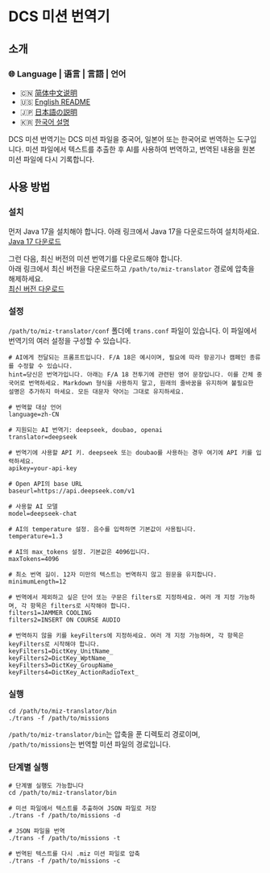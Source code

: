 # DCS 미션 번역기

## 소개

### 🌐 Language | 语言 | 言語 | 언어

- 🇨🇳 [简体中文说明](./README.md)
- 🇺🇸 [English README](./README.en.md)
- 🇯🇵 [日本語の説明](./README.ja.md)
- 🇰🇷 [한국어 설명](./README.ko.md)

DCS 미션 번역기는 DCS 미션 파일을 중국어, 일본어 또는 한국어로 번역하는 도구입니다.
미션 파일에서 텍스트를 추출한 후 AI를 사용하여 번역하고, 번역된 내용을 원본 미션 파일에 다시 기록합니다.

## 사용 방법

### 설치

먼저 Java 17을 설치해야 합니다. 아래 링크에서 Java 17을 다운로드하여 설치하세요.  
[Java 17 다운로드](https://www.oracle.com/java/technologies/downloads/#java17-windows)

그런 다음, 최신 버전의 미션 번역기를 다운로드해야 합니다.  
아래 링크에서 최신 버전을 다운로드하고 `/path/to/miz-translator` 경로에 압축을 해제하세요.  
[최신 버전 다운로드](https://github.com/leonchen83/miz-translator/releases/download/v1.0.5/miz-translator-release.zip)

### 설정

`/path/to/miz-translator/conf` 폴더에 `trans.conf` 파일이 있습니다. 이 파일에서 번역기의 여러 설정을 구성할 수 있습니다.

```properties
# AI에게 전달되는 프롬프트입니다. F/A 18은 예시이며, 필요에 따라 항공기나 캠페인 종류를 수정할 수 있습니다.
hint=당신은 번역가입니다. 아래는 F/A 18 전투기에 관련된 영어 문장입니다. 이를 간체 중국어로 번역하세요. Markdown 형식을 사용하지 말고, 원래의 줄바꿈을 유지하며 불필요한 설명은 추가하지 마세요. 모든 대문자 약어는 그대로 유지하세요.

# 번역할 대상 언어
language=zh-CN

# 지원되는 AI 번역기: deepseek, doubao, openai
translator=deepseek

# 번역기에 사용할 API 키. deepseek 또는 doubao를 사용하는 경우 여기에 API 키를 입력하세요.
apikey=your-api-key

# Open API의 base URL
baseurl=https://api.deepseek.com/v1

# 사용할 AI 모델
model=deepseek-chat

# AI의 temperature 설정. 음수를 입력하면 기본값이 사용됩니다.
temperature=1.3

# AI의 max_tokens 설정. 기본값은 4096입니다.
maxTokens=4096

# 최소 번역 길이. 12자 미만의 텍스트는 번역하지 않고 원문을 유지합니다.
minimumLength=12

# 번역에서 제외하고 싶은 단어 또는 구문은 filters로 지정하세요. 여러 개 지정 가능하며, 각 항목은 filters로 시작해야 합니다.
filters1=JAMMER COOLING
filters2=INSERT ON COURSE AUDIO

# 번역하지 않을 키를 keyFilters에 지정하세요. 여러 개 지정 가능하며, 각 항목은 keyFilters로 시작해야 합니다.
keyFilters1=DictKey_UnitName_
keyFilters2=DictKey_WptName_
keyFilters3=DictKey_GroupName_
keyFilters4=DictKey_ActionRadioText_
````

### 실행

```shell
cd /path/to/miz-translator/bin
./trans -f /path/to/missions
```

`/path/to/miz-translator/bin`는 압축을 푼 디렉토리 경로이며, `/path/to/missions`는 번역할 미션 파일의 경로입니다.

### 단계별 실행

```shell
# 단계별 실행도 가능합니다
cd /path/to/miz-translator/bin

# 미션 파일에서 텍스트를 추출하여 JSON 파일로 저장
./trans -f /path/to/missions -d

# JSON 파일을 번역
./trans -f /path/to/missions -t

# 번역된 텍스트를 다시 .miz 미션 파일로 압축
./trans -f /path/to/missions -c
```